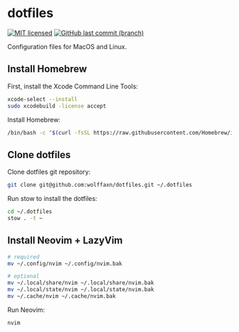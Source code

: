 # dotfiles

[![MIT licensed](https://img.shields.io/badge/license-MIT-blue.svg)](https://opensource.org/licenses/MIT)
[![GitHub last commit (branch)](https://img.shields.io/github/last-commit/wolffaxn/dotfiles/main.svg)](https://github.com/wolffaxn/dotfiles)

Configuration files for MacOS and Linux.

## Install Homebrew

First, install the Xcode Command Line Tools:

```sh
xcode-select --install
sudo xcodebuild -license accept
```

Install Homebrew:

```sh
/bin/bash -c "$(curl -fsSL https://raw.githubusercontent.com/Homebrew/install/HEAD/install.sh)"
```

## Clone dotfiles

Clone dotfiles git repository:

```sh
git clone git@github.com:wolffaxn/dotfiles.git ~/.dotfiles
```

Run stow to install the dotfiles:

```sh
cd ~/.dotfiles
stow . -t ~
```

## Install Neovim + LazyVim

```sh 
# required
mv ~/.config/nvim ~/.config/nvim.bak

# optional 
mv ~/.local/share/nvim ~/.local/share/nvim.bak 
mv ~/.local/state/nvim ~/.local/state/nvim.bak 
mv ~/.cache/nvim ~/.cache/nvim.bak
```

Run Neovim:

```sh 
nvim
```
